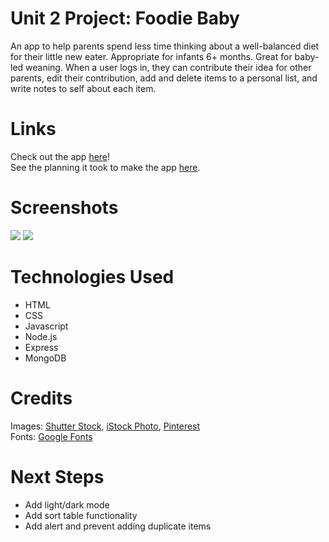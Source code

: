 # Unit 2 Project: Foodie Baby
An app to help parents spend less time thinking about a well-balanced diet for their little new eater. Appropriate for infants 6+ months. Great for baby-led weaning. When a user logs in, they can contribute their idea for other parents, edit their contribution, add and delete items to a personal list, and write notes to self about each item. 

# Links
Check out the app <a href="https://foodie-baby.herokuapp.com/">here</a>!
<br>
See the planning it took to make the app <a href="https://trello.com/b/3jdjP1Ic/unit-2-project">here</a>.

# Screenshots
<img src="../../projects/Unit-2-Project/public/images/auth/google/screenshot1.png">
<img src="../../projects/Unit-2-Project/public/images/auth/google/screenshot2.png">

# Technologies Used
<ul>
  <li>HTML</li>
  <li>CSS</li>
  <li>Javascript</li>
  <li>Node.js</li>
  <li>Express</li>
  <li>MongoDB</li>
</ul>

# Credits
Images: <a href="https://www.shutterstock.com/image-vector/set-healthy-macronutrients-fiber-cellulose-proteins-2019902984">Shutter Stock</a>, <a href="https://www.istockphoto.com/vector/foods-for-baby-gm1197595591-341976711">iStock Photo</a>, <a href="https://www.pinterest.com/pin/346777240058568972/">Pinterest</a>
<br>
Fonts: <a href="https://fonts.google.com/" rel="noopener noreferrer" target="_blank">Google Fonts</a>

# Next Steps
<ul>
  <li>Add light/dark mode</li>
  <li>Add sort table functionality</li>
  <li>Add alert and prevent adding duplicate items</li>
</ul>

